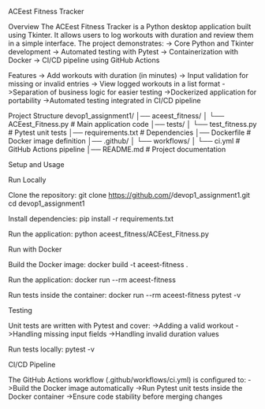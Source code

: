 ACEest Fitness Tracker

Overview
The ACEest Fitness Tracker is a Python desktop application built using Tkinter. It allows users to log workouts with duration and review them in a simple interface.
The project demonstrates:
-> Core Python and Tkinter development
-> Automated testing with Pytest
-> Containerization with Docker
-> CI/CD pipeline using GitHub Actions


Features
-> Add workouts with duration (in minutes)
-> Input validation for missing or invalid entries
-> View logged workouts in a list format
->Separation of business logic for easier testing
->Dockerized application for portability
->Automated testing integrated in CI/CD pipeline



Project Structure
devop1_assignment1/
│── aceest_fitness/
│   └── ACEest_Fitness.py     # Main application code
│── tests/
│   └── test_fitness.py       # Pytest unit tests
│── requirements.txt          # Dependencies
│── Dockerfile                # Docker image definition
│── .github/
│   └── workflows/
│       └── ci.yml            # GitHub Actions pipeline
│── README.md                 # Project documentation



Setup and Usage

Run Locally

Clone the repository:
git clone https://github.com/<your-username>/devop1_assignment1.git
cd devop1_assignment1

Install dependencies:
pip install -r requirements.txt

Run the application:
python aceest_fitness/ACEest_Fitness.py


Run with Docker

Build the Docker image:
docker build -t aceest-fitness .

Run the application:
docker run --rm aceest-fitness


Run tests inside the container:
docker run --rm aceest-fitness pytest -v



Testing

Unit tests are written with Pytest and cover:
->Adding a valid workout
->Handling missing input fields
->Handling invalid duration values

Run tests locally:
pytest -v


CI/CD Pipeline

The GitHub Actions workflow (.github/workflows/ci.yml) is configured to:
->Build the Docker image automatically
->Run Pytest unit tests inside the Docker container
->Ensure code stability before merging changes

